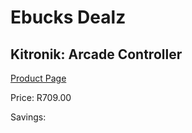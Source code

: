 
# Ebucks Dealz
## Kitronik: Arcade Controller
[Product Page](https://www.ebucks.com/web/shop/productSelected.do?prodId=1190767961&catId=1190841123)

Price: R709.00

Savings: 


	